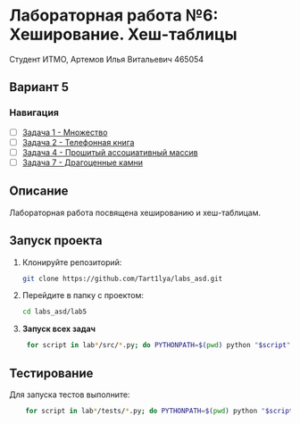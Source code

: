 # Лабораторная работа №6: Хеширование. Хеш-таблицы

Студент ИТМО, Артемов Илья Витальевич 465054
## Вариант 5
### Навигация

- [ ] [Задача 1 - Множество](task1)
- [ ] [Задача 2 - Телефонная книга](task2)
- [ ] [Задача 4 - Прошитый ассоциативный массив](task4)
- [ ] [Задача 7 - Драгоценные камни](task7)

## Описание
Лабораторная работа посвящена хешированию и хеш-таблицам.

## Запуск проекта
1. Клонируйте репозиторий:
   ```bash
   git clone https://github.com/Tart1lya/labs_asd.git
   ```
2. Перейдите в папку с проектом:
   ```bash
   cd labs_asd/lab5
   ```
3. **Запуск всех задач**
   ```bash
    for script in lab*/src/*.py; do PYTHONPATH=$(pwd) python "$script"; done
   ```

## Тестирование
Для запуска тестов выполните:
```bash
    for script in lab*/tests/*.py; do PYTHONPATH=$(pwd) python "$script"; done
```
